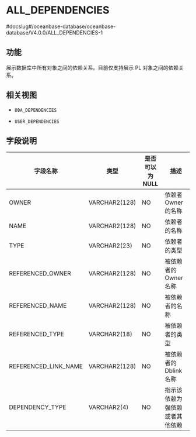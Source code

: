 ALL_DEPENDENCIES 
=====================================
#docslug#/oceanbase-database/oceanbase-database/V4.0.0/ALL_DEPENDENCIES-1


功能 
-----------------------

展示数据库中所有对象之间的依赖关系。目前仅支持展示 PL 对象之间的依赖关系。

相关视图 
-------------------------

* `DBA_DEPENDENCIES`

  

* `USER_DEPENDENCIES`

  




字段说明 
-------------------------



|       **字段名称**       |    **类型**     | **是否可以为 NULL** |     **描述**      |
|----------------------|---------------|----------------|-----------------|
| OWNER                | VARCHAR2(128) | NO             | 依赖者 Owner 的名称   |
| NAME                 | VARCHAR2(128) | NO             | 依赖者的名称          |
| TYPE                 | VARCHAR2(23)  | NO             | 依赖者的类型          |
| REFERENCED_OWNER     | VARCHAR2(128) | NO             | 被依赖者的 Owner 名称  |
| REFERENCED_NAME      | VARCHAR2(128) | NO             | 被依赖者的名称         |
| REFERENCED_TYPE      | VARCHAR2(18)  | NO             | 被依赖者的类型         |
| REFERENCED_LINK_NAME | VARCHAR2(128) | NO             | 被依赖者的 Dblink 名称 |
| DEPENDENCY_TYPE      | VARCHAR2(4)   | NO             | 指示该依赖为强依赖或者其他依赖 |


